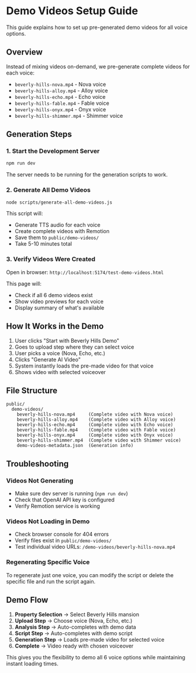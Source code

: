 # Demo Videos Setup Guide

This guide explains how to set up pre-generated demo videos for all voice options.

## Overview

Instead of mixing videos on-demand, we pre-generate complete videos for each voice:

- `beverly-hills-nova.mp4` - Nova voice
- `beverly-hills-alloy.mp4` - Alloy voice
- `beverly-hills-echo.mp4` - Echo voice
- `beverly-hills-fable.mp4` - Fable voice
- `beverly-hills-onyx.mp4` - Onyx voice
- `beverly-hills-shimmer.mp4` - Shimmer voice

## Generation Steps

### 1. Start the Development Server

```bash
npm run dev
```

The server needs to be running for the generation scripts to work.

### 2. Generate All Demo Videos

```bash
node scripts/generate-all-demo-videos.js
```

This script will:

- Generate TTS audio for each voice
- Create complete videos with Remotion
- Save them to `public/demo-videos/`
- Take 5-10 minutes total

### 3. Verify Videos Were Created

Open in browser: `http://localhost:5174/test-demo-videos.html`

This page will:

- Check if all 6 demo videos exist
- Show video previews for each voice
- Display summary of what's available

## How It Works in the Demo

1. User clicks "Start with Beverly Hills Demo"
2. Goes to upload step where they can select voice
3. User picks a voice (Nova, Echo, etc.)
4. Clicks "Generate AI Video"
5. System instantly loads the pre-made video for that voice
6. Shows video with selected voiceover

## File Structure

```
public/
  demo-videos/
    beverly-hills-nova.mp4     (Complete video with Nova voice)
    beverly-hills-alloy.mp4    (Complete video with Alloy voice)
    beverly-hills-echo.mp4     (Complete video with Echo voice)
    beverly-hills-fable.mp4    (Complete video with Fable voice)
    beverly-hills-onyx.mp4     (Complete video with Onyx voice)
    beverly-hills-shimmer.mp4  (Complete video with Shimmer voice)
    demo-videos-metadata.json  (Generation info)
```

## Troubleshooting

### Videos Not Generating

- Make sure dev server is running (`npm run dev`)
- Check that OpenAI API key is configured
- Verify Remotion service is working

### Videos Not Loading in Demo

- Check browser console for 404 errors
- Verify files exist in `public/demo-videos/`
- Test individual video URLs: `/demo-videos/beverly-hills-nova.mp4`

### Regenerating Specific Voice

To regenerate just one voice, you can modify the script or delete the specific file and run the script again.

## Demo Flow

1. **Property Selection** → Select Beverly Hills mansion
2. **Upload Step** → Choose voice (Nova, Echo, etc.)
3. **Analysis Step** → Auto-completes with demo data
4. **Script Step** → Auto-completes with demo script
5. **Generation Step** → Loads pre-made video for selected voice
6. **Complete** → Video ready with chosen voiceover

This gives you the flexibility to demo all 6 voice options while maintaining instant loading times.
